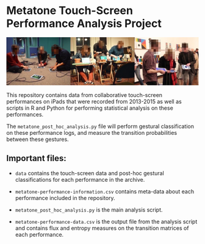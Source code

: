 # Metatone Touch-Screen Performance Analysis Project

![Three performances that are recorded in this repository.](https://raw.githubusercontent.com/anucc/metatone-analysis/master/images/three-performance-contexts.jpg)

This repository contains data from collaborative touch-screen performances on iPads that were recorded from 2013-2015 as well as scripts in R and Python for performing statistical analysis on these performances.

The `metatone_post_hoc_analysis.py` file will perform gestural classification on these performance logs, and measure the transition probabilities between these gestures.

## Important files:

- `data` contains the touch-screen data and post-hoc gestural classifications for each performance in the archive.

- `metatone-performance-information.csv` contains meta-data about each performance included in the repository.

- `metatone_post_hoc_analysis.py` is the main analysis script.

- `metatone-performance-data.csv` is the output file from the analysis script and contains flux and entropy measures on the transition matrices of each performance.
